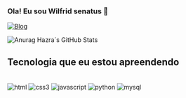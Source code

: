 ### Ola! Eu sou Wilfrid senatus 👋

[![Blog](https://img.shields.io/badge/Gmail-D14836?style=for-the-badge&logo=gmail&logoColor=white)](wilfridsenatus959@gmail.com)

![Anurag Hazra´s GitHub Stats](https://github-readme-stats.vercel.app/api?username=laguerre93&show_icons=true&theme=radical)

## Tecnologia que eu estou apreendendo
<div style="display: inline_block"><br>
    <img align="center" alt="html" src="https://img.shields.io/badge/HTML5-E34F26?style=for-the-badge&logo=html5&logoColor=white">
    <img align="center" alt="css3" src="https://img.shields.io/badge/CSS3-1572B6?style=for-the-badge&logo=css3&logoColor=white">
    <img align="center" alt="javascript" src="   https://img.shields.io/badge/JavaScript-F7DF1E?stylefor-the-badge&logojavascript&logoColorblack">
    <img align="center" alt="python" src="https://img.shields.io/badge/Python-3776AB?style=for-the-badge&logo=python&logoColor=white">
    <img align="center" alt="mysql" src="https://img.shields.io/badge/MySQL-00000F?style=for-the-badge&logo=mysql&logoColor=white">
</div>
